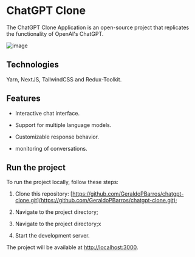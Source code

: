 


# ChatGPT Clone

The ChatGPT Clone Application is an open-source project that replicates the functionality of OpenAI's ChatGPT.

![image](https://github.com/user-attachments/assets/14c4b044-aa68-41e1-a8e4-ff5853a38471)

## Technologies

Yarn, NextJS, TailwindCSS and Redux-Toolkit.

## Features

- Interactive chat interface.

- Support for multiple language models.

- Customizable response behavior.

- monitoring of conversations.

## Run the project
To run the project locally, follow these steps:

1. Clone this repository: [https://github.com/GeraldoPBarros/chatgpt-clone.git](https://github.com/GeraldoPBarros/chatgpt-clone.git);

2. Navigate to the project directory;

3. Navigate to the project directory;x

4. Start the development server.

The project will be available at [http://localhost:3000](http://localhost:3000).
